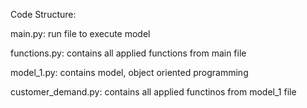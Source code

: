Code Structure: 

main.py: 
run file to execute model 

functions.py:
contains all applied functions from main file

model_1.py:
contains model, object oriented programming

customer_demand.py:
contains all applied functinos from model_1 file
